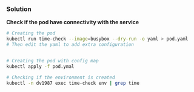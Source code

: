 ### Solution

**Check if the pod have connectivity with the service**

```bash
# Creating the pod
kubectl run time-check --image=busybox --dry-run -o yaml > pod.yaml
# Then edit the yaml to add extra configuration
```

```yaml

```

```bash
# Creating the pod with config map
kubectl apply -f pod.ymal

# Checking if the environment is created
kubectl -n dv1987 exec time-check env | grep time
```